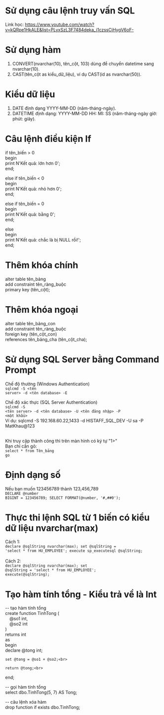 # Sử dụng câu lệnh truy vấn SQL
Link học: https://www.youtube.com/watch?v=kQRpe1HkALE&list=PLyxSzL3F7484deka_j1czssCiHygV6oF-
# Sử dụng hàm
1. CONVERT(nvarchar(10), tên_cột, 103) dùng để chuyển datetime sang nvarchar(10).
2. CAST(tên_cột as kiểu_dữ_liệu), ví dụ CAST(id as nvarchar(50)).
# Kiểu dữ liệu
1. DATE định dạng YYYY-MM-DD (năm-tháng-ngày).
2. DATETIME định dạng: YYYY-MM-DD HH: MI: SS (năm-tháng-ngày giờ: phút: giây).
# Câu lệnh điều kiện If
if tên_biến > 0<br>
begin<br>
  print N'Kết quả: lớn hơn 0';<br>
end;<br>

else if tên_biến < 0<br>
begin<br>
  print N'Kết quả: nhỏ hơn 0';<br>
end;<br>

else if tên_biến = 0<br>
begin<br>
  print N'Kết quả: bằng 0';<br>
end;<br>

else<br>
begin<br>
  print N'Kết quả: chắc là bị NULL rồi!';<br>
end;
# Thêm khóa chính
alter table tên_bảng<br>
add constraint tên_ràng_buộc<br>
primary key (tên_cột);
# Thêm khóa ngoại
alter table tên_bảng_con<br>
add constraint tên_ràng_buộc<br>
foreign key (tên_cột_con)<br>
references tên_bảng_cha (tên_cột_cha);

# Sử dụng SQL Server bằng Command Prompt
Chế độ thường (Windows Authentication)<br>
<code>sqlcmd -S <tên server> -d <tên database> -E</code>
<br>

Chế độ xác thực (SQL Server Authentication)<br>
<code>sqlcmd -S <tên server> -d <tên database> -U <tên đăng nhập> -P <mật khẩu></code><br>
Ví dụ: sqlcmd -S 192.168.60.22,1433 -d HISTAFF_SQL_DEV -U sa -P MatKhau@123

<br>
Khi truy cập thành công thì trên màn hình có ký tự "1>"
<br>
Bạn chỉ cần gõ:<br>
<code>select * from Tên_bảng</code><br>
<code>go</code>

# Định dạng số
Nếu bạn muốn 123456789 thành 123,456,789<br>
<code>DECLARE @number BIGINT = 123456789;
SELECT FORMAT(@number, '#,##0');</code>

# Thực thi lệnh SQL từ 1 biến có kiểu dữ liệu nvarchar(max)
Cách 1:<br>
<code>declare @sqlString nvarchar(max);
set @sqlString = 'select * from HU_EMPLOYEE';
execute sp_executesql @sqlString;</code>
<br><br>
Cách 2: <br>
<code>declare @sqlString nvarchar(max);
set @sqlString = 'select * from HU_EMPLOYEE';
execute(@sqlString);</code>

# Tạo hàm tính tổng - Kiểu trả về là Int
-- tạo hàm tính tổng<br>
create function TinhTong (<br>
    &emsp;@so1 int,<br>
    &emsp;@so2 int<br>
)<br>
returns int<br>
as<br>
begin<br>
    declare @tong int;<br>

    set @tong = @so1 + @so2;<br>

    return @tong;<br>
end;<br>


-- gọi hàm tính tổng<br>
select dbo.TinhTong(5, 7) AS Tong;<br>


-- câu lệnh xóa hàm<br>
drop function if exists dbo.TinhTong;
